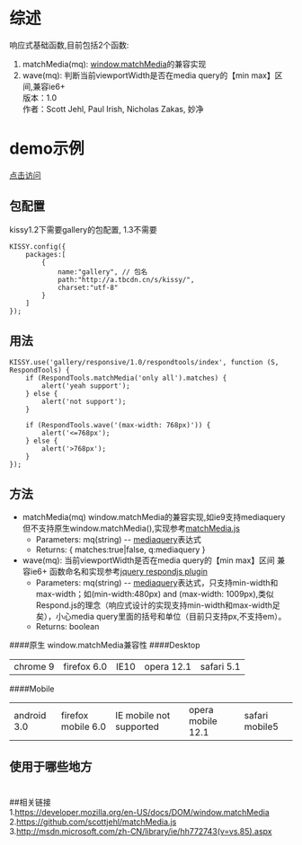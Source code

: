 # 综述
响应式基础函数,目前包括2个函数:    
1. matchMedia(mq): [window.matchMedia](https://developer.mozilla.org/en-US/docs/DOM/window.matchMedia)的兼容实现        
2. wave(mq): 判断当前viewportWidth是否在media query的【min max】区间,兼容ie6+    
版本：1.0    
作者：Scott Jehl, Paul Irish, Nicholas Zakas, 妙净
# demo示例
 [点击访问](http://miaojing.github.io/responsive/1.0//demo/respondtools.html)

## 包配置 
kissy1.2下需要gallery的包配置, 1.3不需要

    KISSY.config({
        packages:[
            {
                name:"gallery", // 包名
                path:"http://a.tbcdn.cn/s/kissy/",
                charset:"utf-8"
            }
        ]
    });

## 用法
    KISSY.use('gallery/responsive/1.0/respondtools/index', function (S, RespondTools) {
        if (RespondTools.matchMedia('only all').matches) {
            alert('yeah support');
        } else {
            alert('not support');
        }
        
        if (RespondTools.wave('(max-width: 768px)')) {
            alert('<=768px');
        } else {
            alert('>768px');
        }
    });

    

## 方法
* matchMedia(mq) window.matchMedia的兼容实现,如ie9支持mediaquery但不支持原生window.matchMedia(),实现参考[matchMedia.js](https://github.com/scottjehl/matchMedia.js)
    + Parameters: mq(string) -- [mediaquery](http://www.w3.org/TR/css3-mediaqueries/)表达式
    + Returns: { matches:true|false, q:mediaquery }
* wave(mq): 当前viewportWidth是否在media query的【min max】区间 兼容ie6+ 函数命名和实现参考[jquery respondjs plugin](http://responsejs.com/)
    + Parameters: mq(string) -- [mediaquery](http://www.w3.org/TR/css3-mediaqueries/)表达式，只支持min-width和max-width；如(min-width:480px) and (max-width: 1009px),类似Respond.js的理念（响应式设计的实现支持min-width和max-width足矣），小心media query里面的括号和单位（目前只支持px,不支持em）。
    + Returns: boolean

####原生 window.matchMedia兼容性
####Desktop
<table>
<tr><td>chrome 9</td><td>firefox 6.0</td><td>IE10</td><td>opera 12.1</td><td>safari 5.1</td></tr>
</table>
####Mobile
<table>
<tr><td>android 3.0</td><td>firefox mobile 6.0</td><td>IE mobile not supported</td><td>opera mobile 12.1</td><td>safari mobile5</td></tr>
</table>

## 使用于哪些地方
#

##相关链接   
 1.https://developer.mozilla.org/en-US/docs/DOM/window.matchMedia    
 2.https://github.com/scottjehl/matchMedia.js    
 3.http://msdn.microsoft.com/zh-CN/library/ie/hh772743(v=vs.85).aspx    

